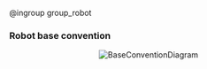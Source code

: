 @ingroup group_robot

### Robot base convention

<div style="margin: 0 auto; width: fit-content;">
    <img src="https://cernbox.cern.ch/remote.php/dav/public-files/Lgh6wRMHNAkDNYB/BaseConventionDiagram.png?scalingup=0&preview=1&a=1&c=111293904845799424%3A330bc7df&x=3840&y=3840" alt="BaseConventionDiagram">
</div>
